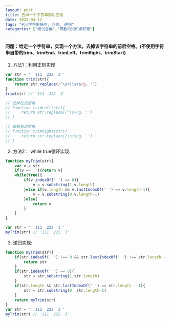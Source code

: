 ```yaml
---
layout: post
title: 去掉一个字符串前后空格
date: 2022-04-12
tags: "#js字符串操作, 正则, 递归"
categories: ["面试合集","零散的知识点积累"]
---
```


#### 问题：给定一个字符串，实现一个方法，去掉该字符串的前后空格。(不使用字符串自带的trim、trimEnd、trimLeft、trimRight、trimStart)

1. 方法1：利用正则实现
```javascript
var str = '  111  222  3 '
function trim(str){
    return str.replace(/^\s+|\s+$/g, '')
}
trim(str) // '111  222  3'

// 去掉左边空格
// function trimLeft(str){
//     return str.replace(/^\s+/g, '')
// }

// 去掉右边空格
// function trimRight(str){
//     return str.replace(/\s+$/g, '')
// }
```

2. 方法2： while true循环实现:
```javascript
function myTrim(str){
    var v = str
    if(v == ''){return v}
    while(true){
        if(v.indexOf(' ') == 0){
            v = v.substring(1,v.length)
        }else if(v.length && v.lastIndexOf(' ') == v.length-1){
            v = v.substring(0,v.length-1)
        }else{
            return v
        }
    }
}

var str = '  111  222  3 '
myTrim(str) // '111  222  3'
```

3. 递归实现:
```javascript
function myTrim(str){
    if(str.indexOf(' ') !== 0 && str.lastIndexOf(' ') !== str.length - 1){
        return str
    }
    if(str.indexOf(' ') == 0){
        str = str.substring(1,str.length)
    }
    if(str.length && str.lastIndexOf(' ') == str.length - 1){
        str = str.substring(0, str.length-1)
    }
    return myTrim(str)
}
var str = '  111  222  3 '
myTrim(str) // '111  222  3'
```
